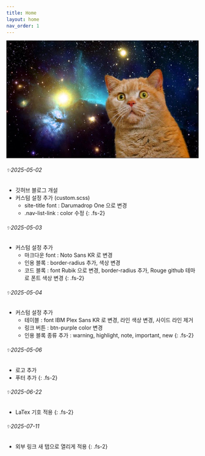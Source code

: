 ```yaml
---
title: Home
layout: home
nav_order: 1
---
```


![spaceCat](./images/home.jpg)

###### ✨2025-05-02
- 깃허브 블로그 개설
- 커스텀 설정 추가 (custom.scss)
  - site-title font : Darumadrop One 으로 변경
  - .nav-list-link : color 수정
{: .fs-2}

###### ✨2025-05-03
- 커스텀 설정 추가
    - 마크다운 font : Noto Sans KR 로 변경
    - 인용 블록 : border-radius 추가, 색상 변경
    - 코드 블록 : font Rubik 으로 변경, border-radius 추가, Rouge github 테마로 폰트 색상 변경
{: .fs-2}

###### ✨2025-05-04
- 커스텀 설정 추가
    - 테이블 : font IBM Plex Sans KR 로 변경, 라인 색상 변경, 사이드 라인 제거
    - 링크 버튼 : btn-purple color 변경  
    - 인용 블록 종류 추가 : warning, highlight, note, important, new
{: .fs-2}

###### ✨2025-05-06
- 로고 추가
- 푸터 추가
{: .fs-2}

###### ✨2025-06-22
- LaTex 기호 적용
{: .fs-2}

###### ✨2025-07-11
- 외부 링크 새 탭으로 열리게 적용
{: .fs-2}
